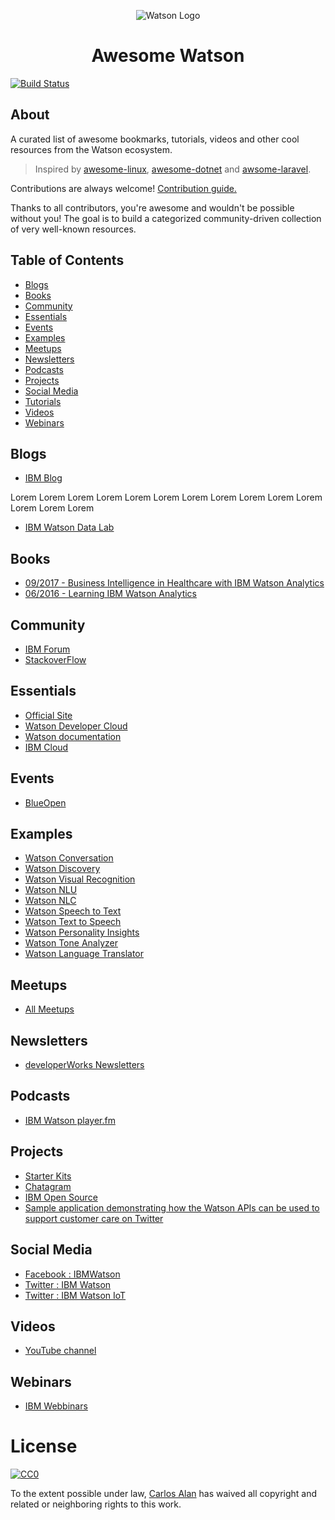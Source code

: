 <p align="center">
  <img title="Watson Logo" src="https://upload.wikimedia.org/wikipedia/en/0/00/IBM_Watson_Logo_2017.png">
</p>

<h1 align="center">Awesome Watson</h1>

[![Build Status](https://api.travis-ci.org/carlosalan/awesome-watson.svg?branch=master)](https://travis-ci.org/carlosalan/awesome-watson)

## About

A curated list of awesome bookmarks, tutorials, videos and other cool resources from the Watson ecosystem.

> Inspired by <a href="https://github.com/aleksandar-todorovic/awesome-linux">awesome-linux</a>, <a href="https://github.com/quozd/awesome-dotnet">awesome-dotnet</a> and <a href="https://github.com/chiraggude/awesome-laravel">awsome-laravel</a>.

Contributions are always welcome! <a href="contributing.md">Contribution guide.</a>

Thanks to all contributors, you're awesome and wouldn't be possible without you! The goal is to build a categorized community-driven collection of very well-known resources.

## Table of Contents

- [Blogs](#blogs)
- [Books](#books)
- [Community](#community)
- [Essentials](#essentials)
- [Events](#events)
- [Examples](#examples)
- [Meetups](#meetups)
- [Newsletters](#newsletters)
- [Podcasts](#podcasts)
- [Projects](#projects)
- [Social Media](#social-media)
- [Tutorials](#tutorials)
- [Videos](#videos)
- [Webinars](#webinars)

## Blogs

* [IBM Blog](https://www.ibm.com/blogs/watson/)

Lorem Lorem Lorem Lorem Lorem Lorem Lorem Lorem Lorem Lorem Lorem Lorem Lorem Lorem 

* [IBM Watson Data Lab](https://medium.com/ibm-watson-data-lab)

## Books

* [09/2017 - Business Intelligence in Healthcare with IBM Watson Analytics](https://www.amazon.com/Business-Intelligence-Healthcare-Watson-Analytics/dp/1548829897)
* [06/2016 - Learning IBM Watson Analytics](https://www.amazon.com/Learning-Watson-Analytics-James-Miller/dp/1785880772)

## Community

* [IBM Forum](https://developer.ibm.com/answers/topics/watson/)
* [StackoverFlow](https://stackoverflow.com/questions/tagged/ibm-watson-cognitive)

## Essentials

* [Official Site](https://www.ibm.com/watson/)
* [Watson Developer Cloud](https://www.ibm.com/watson/developer-2/)
* [Watson documentation](https://www.ibm.com/watson/developercloud/doc/index.html)
* [IBM Cloud](https://www.ibm.com/cloud/)

## Events

* [BlueOpen](https://www.blueopen.org)

## Examples

* [Watson Conversation](https://conversation-demo.mybluemix.net/)
* [Watson Discovery](https://discovery-news-demo.mybluemix.net/)
* [Watson Visual Recognition](https://visual-recognition-demo.ng.bluemix.net/)
* [Watson NLU](https://natural-language-understanding-demo.mybluemix.net/)
* [Watson NLC](https://natural-language-classifier-demo.mybluemix.net/)
* [Watson Speech to Text](https://speech-to-text-demo.mybluemix.net/)
* [Watson Text to Speech](https://text-to-speech-demo.mybluemix.net/)
* [Watson Personality Insights](https://personality-insights-livedemo.mybluemix.net/)
* [Watson Tone Analyzer](https://tone-analyzer-demo.mybluemix.net/)
* [Watson Language Translator](https://language-translator-demo.mybluemix.net/)

## Meetups

* [All Meetups](https://www.meetup.com/topics/ibm-watson/)

## Newsletters

* [developerWorks Newsletters](https://www.ibm.com/developerworks/newsletter/)

## Podcasts

* [IBM Watson player.fm](https://player.fm/series/ibm-watson)

## Projects

* [Starter Kits](https://www.ibm.com/watson/developercloud/starter-kits.html)
* [Chatagram](https://github.com/karanchahal/Chatagram)
* [IBM Open Source](http://ibm.github.io)
* [Sample application demonstrating how the Watson APIs can be used to support customer care on Twitter](https://github.com/watson-developer-cloud/social-customer-care)

## Social Media

- [Facebook : IBMWatson](https://www.facebook.com/ibmwatson/)
- [Twitter  : IBM Watson](https://twitter.com/IBMWatson)
- [Twitter  : IBM Watson IoT](https://twitter.com/IBMIoT)

## Videos

* [YouTube channel](https://www.youtube.com/user/IBMWatsonSolutions)

## Webinars 

* [IBM Webbinars](https://www.ibm.com/watson/webinars/)

# License

[![CC0](https://licensebuttons.net/p/zero/1.0/88x31.png)](https://creativecommons.org/publicdomain/zero/1.0/)

To the extent possible under law, [Carlos Alan](https://github.com/carlosalan) has waived all copyright and related or neighboring rights to this work.
